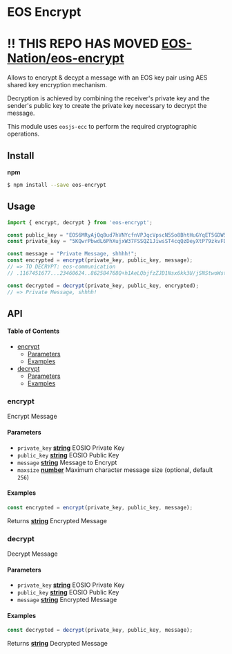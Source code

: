# EOS Encrypt

# !! THIS REPO HAS MOVED [EOS-Nation/eos-encrypt](https://github.com/EOS-Nation/eos-encrypt)

Allows to encrypt & decypt a message with an EOS key pair using AES shared key encryption mechanism.

Decryption is achieved by combining the receiver's private key and the sender's public key to create the private key necessary to decrypt the message.

This module uses `eosjs-ecc` to perform the required cryptographic operations.

## Install

**npm**

```bash
$ npm install --save eos-encrypt
```

## Usage

```js
import { encrypt, decrypt } from 'eos-encrypt';

const public_key = "EOS6MRyAjQq8ud7hVNYcfnVPJqcVpscN5So8BhtHuGYqET5GDW5CV";
const private_key = "5KQwrPbwdL6PhXujxW37FSSQZ1JiwsST4cqQzDeyXtP79zkvFD3";

const message = "Private Message, shhhh!";
const encrypted = encrypt(private_key, public_key, message);
// => TO DECRYPT: eos-communication
// .1167451677...23460624..862584768Q+h1AeLQbjfzZJD1Nsx6kk3U/jSNStwoWstz9uNCadw=

const decrypted = decrypt(private_key, public_key, encrypted);
// => Private Message, shhhh!
```

## API

<!-- Generated by documentation.js. Update this documentation by updating the source code. -->

#### Table of Contents

-   [encrypt](#encrypt)
    -   [Parameters](#parameters)
    -   [Examples](#examples)
-   [decrypt](#decrypt)
    -   [Parameters](#parameters-1)
    -   [Examples](#examples-1)

### encrypt

Encrypt Message

#### Parameters

-   `private_key` **[string](https://developer.mozilla.org/docs/Web/JavaScript/Reference/Global_Objects/String)** EOSIO Private Key
-   `public_key` **[string](https://developer.mozilla.org/docs/Web/JavaScript/Reference/Global_Objects/String)** EOSIO Public Key
-   `message` **[string](https://developer.mozilla.org/docs/Web/JavaScript/Reference/Global_Objects/String)** Message to Encrypt
-   `maxsize` **[number](https://developer.mozilla.org/docs/Web/JavaScript/Reference/Global_Objects/Number)** Maximum character message size (optional, default `256`)

#### Examples

```javascript
const encrypted = encrypt(private_key, public_key, message);
```

Returns **[string](https://developer.mozilla.org/docs/Web/JavaScript/Reference/Global_Objects/String)** Encrypted Message

### decrypt

Decrypt Message

#### Parameters

-   `private_key` **[string](https://developer.mozilla.org/docs/Web/JavaScript/Reference/Global_Objects/String)** EOSIO Private Key
-   `public_key` **[string](https://developer.mozilla.org/docs/Web/JavaScript/Reference/Global_Objects/String)** EOSIO Public Key
-   `message` **[string](https://developer.mozilla.org/docs/Web/JavaScript/Reference/Global_Objects/String)** Encrypted Message

#### Examples

```javascript
const decrypted = decrypt(private_key, public_key, message);
```

Returns **[string](https://developer.mozilla.org/docs/Web/JavaScript/Reference/Global_Objects/String)** Decrypted Message
